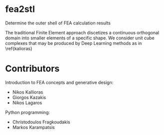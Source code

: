 # fea2stl

Determine the outer shell of FEA calculation results

The traditional Finite Element approach discetizes a continuous orthogonal domain into smaller elements of a specific shape. We consider unit cube complexes that may be produced by Deep Learning methods as in \\ref{kalioras}

# Contributors

Introduction to FEA concepts and generative design:

-   Nikos Kallioras
-   Giorgos Kazakis
-   Nikos Lagaros

Python programming:

-   Christodoulos Fragkoudakis
-   Markos Karampatsis

